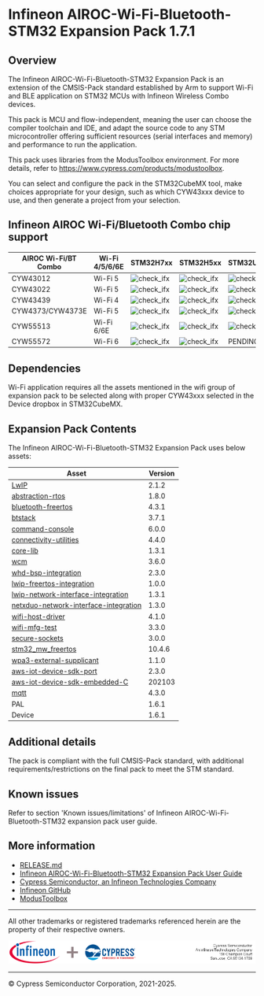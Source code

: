 # Infineon AIROC-Wi-Fi-Bluetooth-STM32 Expansion Pack 1.7.1

## Overview
The Infineon AIROC-Wi-Fi-Bluetooth-STM32 Expansion Pack is an extension of the CMSIS-Pack standard established by Arm
to support Wi-Fi and BLE application on STM32 MCUs with Infineon Wireless Combo devices.

This pack is MCU and flow-independent, meaning the user can choose the compiler toolchain and IDE,
and adapt the source code to any STM microcontroller offering sufficient resources (serial
interfaces and memory) and performance to run the application.

This pack uses libraries from the ModusToolbox environment. For more details, refer to
https://www.cypress.com/products/modustoolbox.

You can select and configure the pack in the STM32CubeMX tool, make choices appropriate for your
design, such as which CYW43xxx device to use, and then generate a project from your selection.

## Infineon AIROC Wi-Fi/Bluetooth Combo chip support
|  AIROC Wi-Fi/BT Combo        | Wi-Fi 4/5/6/6E|  STM32H7xx     | STM32H5xx| STM32U5xx     | STM32L5xx | 
| ---------------------------- | ---------  | ---------------------------- | ---------  | ---------------------------- | ---------  |
| CYW43012                     |  Wi-Fi 5   | <img width="23" alt="check_ifx" src="https://github.com/Infineon/stm32-connectivity/assets/105271488/33108d4b-bd72-4039-a962-d5d0ddb9f7f5">                     | <img width="23" alt="check_ifx" src="https://github.com/Infineon/stm32-connectivity/assets/105271488/33108d4b-bd72-4039-a962-d5d0ddb9f7f5">   | <img width="23" alt="check_ifx" src="https://github.com/Infineon/stm32-connectivity/assets/105271488/33108d4b-bd72-4039-a962-d5d0ddb9f7f5">                     |  <img width="23" alt="check_ifx" src="https://github.com/Infineon/stm32-connectivity/assets/105271488/33108d4b-bd72-4039-a962-d5d0ddb9f7f5">   |
| CYW43022                     |  Wi-Fi 5   | <img width="23" alt="check_ifx" src="https://github.com/Infineon/stm32-connectivity/assets/105271488/33108d4b-bd72-4039-a962-d5d0ddb9f7f5">                     |  <img width="23" alt="check_ifx" src="https://github.com/Infineon/stm32-connectivity/assets/105271488/33108d4b-bd72-4039-a962-d5d0ddb9f7f5">   | <img width="23" alt="check_ifx" src="https://github.com/Infineon/stm32-connectivity/assets/105271488/33108d4b-bd72-4039-a962-d5d0ddb9f7f5">                     |  <img width="23" alt="check_ifx" src="https://github.com/Infineon/stm32-connectivity/assets/105271488/33108d4b-bd72-4039-a962-d5d0ddb9f7f5">  |
| CYW43439                     |  Wi-Fi 4   | <img width="23" alt="check_ifx" src="https://github.com/Infineon/stm32-connectivity/assets/105271488/33108d4b-bd72-4039-a962-d5d0ddb9f7f5">                     |  <img width="23" alt="check_ifx" src="https://github.com/Infineon/stm32-connectivity/assets/105271488/33108d4b-bd72-4039-a962-d5d0ddb9f7f5">   | <img width="23" alt="check_ifx" src="https://github.com/Infineon/stm32-connectivity/assets/105271488/33108d4b-bd72-4039-a962-d5d0ddb9f7f5">                     |  <img width="23" alt="check_ifx" src="https://github.com/Infineon/stm32-connectivity/assets/105271488/33108d4b-bd72-4039-a962-d5d0ddb9f7f5">   |
| CYW4373/CYW4373E             |  Wi-Fi 5   | <img width="23" alt="check_ifx" src="https://github.com/Infineon/stm32-connectivity/assets/105271488/33108d4b-bd72-4039-a962-d5d0ddb9f7f5">                     |  <img width="23" alt="check_ifx" src="https://github.com/Infineon/stm32-connectivity/assets/105271488/33108d4b-bd72-4039-a962-d5d0ddb9f7f5">   | <img width="23" alt="check_ifx" src="https://github.com/Infineon/stm32-connectivity/assets/105271488/33108d4b-bd72-4039-a962-d5d0ddb9f7f5">                     |  <img width="23" alt="check_ifx" src="https://github.com/Infineon/stm32-connectivity/assets/105271488/33108d4b-bd72-4039-a962-d5d0ddb9f7f5">   |
| CYW55513                     |  Wi-Fi 6/6E| <img width="23" alt="check_ifx" src="https://github.com/Infineon/stm32-connectivity/assets/105271488/33108d4b-bd72-4039-a962-d5d0ddb9f7f5">                     |  <img width="23" alt="check_ifx" src="https://github.com/Infineon/stm32-connectivity/assets/105271488/33108d4b-bd72-4039-a962-d5d0ddb9f7f5">   | <img width="23" alt="check_ifx" src="https://github.com/Infineon/stm32-connectivity/assets/105271488/33108d4b-bd72-4039-a962-d5d0ddb9f7f5">                     |  PENDING   |
| CYW55572                     |  Wi-Fi 6   | <img width="23" alt="check_ifx" src="https://github.com/Infineon/stm32-connectivity/assets/105271488/33108d4b-bd72-4039-a962-d5d0ddb9f7f5">                     |  <img width="23" alt="check_ifx" src="https://github.com/Infineon/stm32-connectivity/assets/105271488/33108d4b-bd72-4039-a962-d5d0ddb9f7f5">   | PENDING                     |  PENDING   | 

## Dependencies
Wi-Fi application requires all the assets mentioned in the wifi group of expansion pack to be
selected along with proper CYW43xxx selected in the Device dropbox in STM32CubeMX.

## Expansion Pack Contents
The Infineon AIROC-Wi-Fi-Bluetooth-STM32 Expansion Pack uses below assets:

|  Asset                                                                                                     | Version |
| ---------------------------------------------------------------------------------------------------------- | ------- |
| [LwIP](https://git.savannah.nongnu.org/cgit/lwip.git)                                                      |  2.1.2  |
| [abstraction-rtos](https://github.com/Infineon/abstraction-rtos)                                           |  1.8.0  |
| [bluetooth-freertos](https://github.com/Infineon/btstack-integration)                                      |  4.3.1  |
| [btstack](https://github.com/Infineon/btstack)                                                             |  3.7.1  |
| [command-console](https://github.com/Infineon/command-console)                                             |  6.0.0  |
| [connectivity-utilities](https://github.com/Infineon/connectivity-utilities)                               |  4.4.0  |
| [core-lib](https://github.com/Infineon/core-lib)                                                           |  1.3.1  |
| [wcm](https://github.com/Infineon/wifi-connection-manager)                                                 |  3.6.0  |
| [whd-bsp-integration](https://github.com/Infineon/whd-bsp-integration)                                     |  2.3.0  |
| [lwip-freertos-integration](https://github.com/Infineon/lwip-freertos-integration)                         |  1.0.0  |
| [lwip-network-interface-integration](https://github.com/Infineon/lwip-network-interface-integration)       |  1.3.1  |
| [netxduo-network-interface-integration](https://github.com/Infineon/netxduo-network-interface-integration) |  1.3.0  |
| [wifi-host-driver](https://github.com/Infineon/wifi-host-driver)                                           |  4.1.0  |
| [wifi-mfg-test](https://github.com/Infineon/wifi-mfg-test)                                                 |  3.3.0  |
| [secure-sockets](https://github.com/Infineon/secure-sockets)                                               |  3.0.0  |
| [stm32_mw_freertos](https://github.com/STMicroelectronics/stm32_mw_freertos)                               | 10.4.6  |
| [wpa3-external-supplicant](https://github.com/Infineon/wpa3-external-supplicant)                           |  1.1.0  |
| [aws-iot-device-sdk-port](https://github.com/Infineon/aws-iot-device-sdk-port)                             |  2.3.0  |
| [aws-iot-device-sdk-embedded-C](https://github.com/aws/aws-iot-device-sdk-embedded-C)                      | 202103  |
| [mqtt](https://github.com/Infineon/mqtt)                                                                   |  4.3.0  |
| PAL                                                                                                        |  1.6.1  |
| Device                                                                                                     |  1.6.1  |

## Additional details
The pack is compliant with the full CMSIS-Pack standard, with additional requirements/restrictions
on the final pack to meet the STM standard.

## Known issues
Refer to section 'Known issues/limitations' of Infineon AIROC-Wi-Fi-Bluetooth-STM32 expansion pack user guide.


## More information
* [RELEASE.md](./RELEASE.md)
* [Infineon AIROC-Wi-Fi-Bluetooth-STM32 Expansion Pack User Guide](./Documentation/InfineonAIROC-Wi-Fi-Bluetooth-STM32ExpansionPack_UserGuide.pdf)
* [Cypress Semiconductor, an Infineon Technologies Company](http://www.infineon.com)
* [Infineon GitHub](https://github.com/Infineon/)
* [ModusToolbox](https://www.infineon.com/cms/en/design-support/tools/sdk/modustoolbox-software/)

------

All other trademarks or registered trademarks referenced herein are the property of their respective
owners.

![Banner](Documentation/ifx-cy-banner.png)

-------------------------------------------------------------------------------

© Cypress Semiconductor Corporation, 2021-2025.
